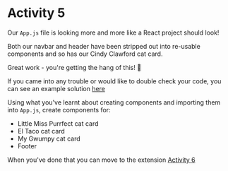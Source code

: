 # Activity 5

Our `App.js` file is looking more and more like a React project should look!

Both our navbar and header have been stripped out into re-usable components and so has our Cindy Clawford cat card. 

Great work - you're getting the hang of this! 🙌

If you came into any trouble or would like to double check your code, you can see an example solution [here](https://github.com/techreturners/learner-materials-intro-to-react/tree/activity-4-example-solution)

Using what you've learnt about creating components and importing them into `App.js`, create components for:

- Little Miss Purrfect cat card
- El Taco cat card
- My Gwumpy cat card
- Footer

When you've done that you can move to the extension [Activity 6](./activity-6.md)